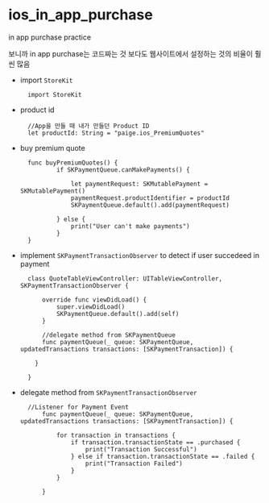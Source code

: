 # ios_in_app_purchase
in app purchase practice

보니까 in app purchase는 코드짜는 것 보다도 웹사이트에서 설정하는 것의 비율이 훨씬 많음


- import `StoreKit`

        import StoreKit

- product id

        //App을 만들 때 내가 만들던 Product ID
        let productId: String = "paige.ios_PremiumQuotes"

- buy premium quote

        func buyPremiumQuotes() {
                if SKPaymentQueue.canMakePayments() {
                    
                    let paymentRequest: SKMutablePayment = SKMutablePayment()
                    paymentRequest.productIdentifier = productId
                    SKPaymentQueue.default().add(paymentRequest)
                    
                } else {
                    print("User can't make payments")
                }
        }

- implement `SKPaymentTransactionObserver`  to detect if user succedeed in payment

        class QuoteTableViewController: UITableViewController, SKPaymentTransactionObserver {
        
            override func viewDidLoad() {
                super.viewDidLoad()
                SKPaymentQueue.default().add(self)
            }    
            
            //delegate method from SKPaymentQueue
            func paymentQueue(_ queue: SKPaymentQueue, updatedTransactions transactions: [SKPaymentTransaction]) {
         
          }
        
        }

- delegate method from `SKPaymentTransactionObserver`

        //Listener for Payment Event
            func paymentQueue(_ queue: SKPaymentQueue, updatedTransactions transactions: [SKPaymentTransaction]) {
                
                for transaction in transactions {
                    if transaction.transactionState == .purchased {
                        print("Transaction Successful")
                    } else if transaction.transactionState == .failed {
                        print("Transaction Failed")
                    }
                }
                
            }
